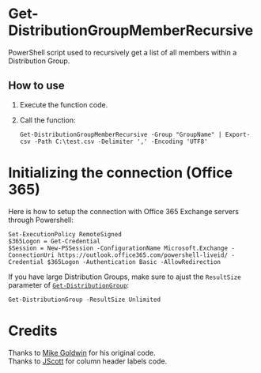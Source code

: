 # Get-DistributionGroupMemberRecursive
PowerShell script used to recursively get a list of all members within a Distribution Group.

## How to use

1. Execute the function code.
2. Call the function:  
    
       Get-DistributionGroupMemberRecursive -Group "GroupName" | Export-csv -Path C:\test.csv -Delimiter ',' -Encoding 'UTF8'

# Initializing the connection (Office 365)  

Here is how to setup the connection with Office 365 Exchange servers through Powershell:

    Set-ExecutionPolicy RemoteSigned    
    $365Logon = Get-Credential
    $Session = New-PSSession -ConfigurationName Microsoft.Exchange -ConnectionUri https://outlook.office365.com/powershell-liveid/ -Credential $365Logon -Authentication Basic -AllowRedirection
    
If you have large Distribution Groups, make sure to ajust the `ResultSize` parameter of [`Get-DistributionGroup`](https://docs.microsoft.com/en-us/powershell/module/exchange/users-and-groups/get-distributiongroup?view=exchange-ps):
    
    Get-DistributionGroup -ResultSize Unlimited
    
# Credits

Thanks to [Mike Goldwin](https://social.technet.microsoft.com/Forums/ie/en-US/d6be3ddd-95fd-4b57-96e3-cb9f4d4f27db/getdistributiongroupmember-recursive-functionality?forum=winserverpowershell) for his original code.  
Thanks to [JScott](https://stackoverflow.com/a/21042554/1451422) for column header labels code.
